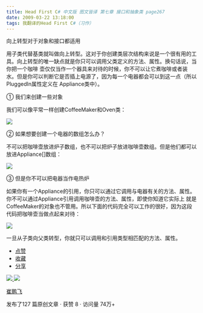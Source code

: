 ```yaml
---
title: Head First C# 中文版 图文皆译 第七章 接口和抽象类 page267
date: 2009-03-22 13:18:00
tags: 我翻译的Head First C#（习作）
---
```

向上转型对于对象和接口都适用

  

用子类代替基类就叫做向上转型。这对于你创建类层次结构来说是一个很有用的工具。向上转型的唯一缺点就是你只可以调用父类定义的方法、属性。换句话说，当你把一个咖啡
壶仅仅当作一个器具来对待的时候，你不可以让它煮咖啡或者装水。但是你可以判断它是否插上电源了，因为每一个电器都会可以到这一点（所以PluggedIn属性定义在
Appliance类中）。

  

①  我们来创建一些对象

  

我们可以像平常一样创建CoffeeMaker和Oven类：

  

![](https://p-blog.csdn.net/images/p_blog_csdn_net/cuipengfei1/EntryImages/20090322/2009-03-22_12-57-28.jpg)

②  如果想要创建一个电器的数组怎么办？

  

不可以把咖啡壶放进炉子数组，也不可以把炉子放进咖啡壶数组。但是他们都可以放进Appliance[]数组：

  

![](https://p-blog.csdn.net/images/p_blog_csdn_net/cuipengfei1/EntryImages/20090322/2009-03-22_13-02-02.jpg)

③  但是你不可以把电器当作电热炉

  

如果你有一个Appliance的引用，你只可以通过它调用与电器有关的方法、属性。你不可以通过Appliance引用调用咖啡壶的方法、属性，即使你知道它实际上
就是CoffeeMaker的对象也不管用。所以下面的代码完全可以工作的很好，因为这段代码把咖啡壶当做点起来对待：

  

![](https://p-blog.csdn.net/images/p_blog_csdn_net/cuipengfei1/EntryImages/20090322/2009-03-22_13-10-40.jpg)

一旦从子类向父类转型，你就只可以调用和引用类型相匹配的方法、属性。

  * [ 点赞  ](javascript:;)
  * [ 收藏  ](javascript:;)
  * [ 分享 ](javascript:;)

[ ![](https://profile.csdnimg.cn/5/2/5/3_cuipengfei1)
![](https://g.csdnimg.cn/static/user-reg-year/1x/11.png)
](https://blog.csdn.net/cuipengfei1)

[ 崔鹏飞 ](https://blog.csdn.net/cuipengfei1)

发布了127 篇原创文章  ·  获赞 8  ·  访问量 74万+

